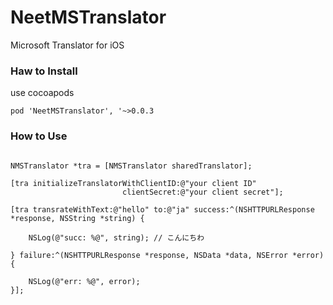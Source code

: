 NeetMSTranslator
================

Microsoft Translator for iOS

### Haw to Install

use cocoapods

`pod 'NeetMSTranslator', '~>0.0.3`

### How to Use

 ```obj-c

 NMSTranslator *tra = [NMSTranslator sharedTranslator];

 [tra initializeTranslatorWithClientID:@"your client ID"
                          clientSecret:@"your client secret"];

 [tra transrateWithText:@"hello" to:@"ja" success:^(NSHTTPURLResponse *response, NSString *string) {

     NSLog(@"succ: %@", string); // こんにちわ

 } failure:^(NSHTTPURLResponse *response, NSData *data, NSError *error) {

     NSLog(@"err: %@", error);
 }];

 ```


